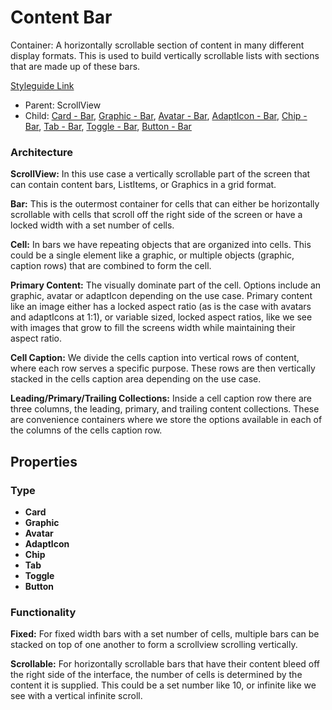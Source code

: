 # Content Bar

Container: A horizontally scrollable section of content in many different display formats. This is used to build vertically scrollable lists with sections that are made up of these bars.

[Styleguide Link](https://zpl.io/6NR0wPK)

* Parent: ScrollView
* Child: [Card - Bar](../ks-modules/card-view/card-bar.md), [Graphic - Bar](../overview/graphic/graphic-bar.md), [Avatar - Bar](../overview/avatar/avatar-bar.md), [AdaptIcon - Bar](../overview/adapticon/adapticon-bar.md), [Chip - Bar](../overview/chip/chip-bar.md), [Tab - Bar](../overview/chip/chip-bar.md), [Toggle - Bar](../overview/toggle/toggle-bar.md), [Button - Bar](../overview/button/button-bar.md)



### Architecture

**ScrollView:** In this use case a vertically scrollable part of the screen that can contain content bars, ListItems, or Graphics in a grid format.

**Bar:** This is the outermost container for cells that can either be horizontally scrollable with cells that scroll off the right side of the screen or have a locked width with a set number of cells.

**Cell:** In bars we have repeating objects that are organized into cells. This could be a single element like a graphic, or multiple objects (graphic, caption rows) that are combined to form the cell.

**Primary Content:** The visually dominate part of the cell. Options include an graphic, avatar or adaptIcon depending on the use case. Primary content like an image either has a locked aspect ratio (as is the case with avatars and adaptIcons at 1:1), or variable sized, locked aspect ratios, like we see with images that grow to fill the screens width while maintaining their aspect ratio.

**Cell Caption:** We divide the cells caption into vertical rows of content, where each row serves a specific purpose. These rows are then vertically stacked in the cells caption area depending on the use case.

**Leading/Primary/Trailing Collections:** Inside a cell caption row there are three columns, the leading, primary, and trailing content collections. These are convenience containers where we store the options available in each of the columns of the cells caption row.

## Properties

### Type

* **Card**
* **Graphic**
* **Avatar**
* **AdaptIcon**
* **Chip**
* **Tab**
* **Toggle**
* **Button**



### Functionality

**Fixed:** For fixed width bars with a set number of cells, multiple bars can be stacked on top of one another to form a scrollview scrolling vertically.

**Scrollable:** For horizontally scrollable bars that have their content bleed off the right side of the interface, the number of cells is determined by the content it is supplied. This could be a set number like 10, or infinite like we see with a vertical infinite scroll.

